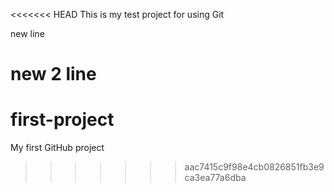 <<<<<<< HEAD
This is my test project for using Git

new line

new 2 line
=======
# first-project
My first GitHub project
>>>>>>> aac7415c9f98e4cb0826851fb3e9ca3ea77a6dba

